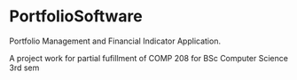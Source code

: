 # PortfolioSoftware

Portfolio Management and Financial Indicator Application.

A project work for partial fufillment of COMP 208 for BSc Computer Science 3rd sem
